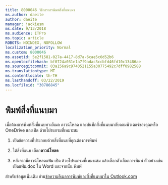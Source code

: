```yaml
---
title: 8000046 วิธีการการพิมพ์สิ่งที่แนบมา
ms.author: daeite
author: daeite
manager: jackiesm
ms.date: 9/13/2018
ms.audience: ITPro
ms.topic: article
ROBOTS: NOINDEX, NOFOLLOW
localization_priority: Normal
ms.custom: 8000046
ms.assetid: 5e2f1581-027a-4417-8d7a-6cae5c6d52b6
ms.openlocfilehash: bf0724a031e1a7f9adac3ccbfd46fd10c13486ae
ms.sourcegitcommit: 03a156a9c9740521155a30775492c7dff0982588
ms.translationtype: MT
ms.contentlocale: th-TH
ms.lasthandoff: 03/22/2019
ms.locfileid: "30786845"
---
```

# <a name="print-an-attachment"></a>พิมพ์สิ่งที่แนบมา

เมื่อต้องการพิมพ์สิ่งที่แนบทางอีเมล ดาวน์โหลด และบันทึกสิ่งที่แนบมากับคอมพิวเตอร์ของคุณหรือ OneDrive และเปิด ด้วยโปรแกรมที่เหมาะสม
  
1. เปิดข้อความที่ประกอบด้วยสิ่งที่แนบที่คุณต้องการพิมพ์
    
2. ใต้สิ่งที่แนบ เลือก**ดาวน์โหลด** 
    
3. หลังจากมีดาวน์โหลดแฟ้ม เปิด ด้วยโปรแกรมที่เหมาะสม แล้วเลือกตัวเลือกการพิมพ์ ตัวอย่างเช่น เปิดแฟ้ม.doc ใน Word และจากนั้น พิมพ์
    
สำหรับข้อมูลเพิ่มเติม อ่าน[ข้อความอีเมลการพิมพ์และสิ่งที่แนบมาใน Outlook.com](https://go.microsoft.com/fwlink/?linkid=2021110&amp;clcid=0x409)
  

